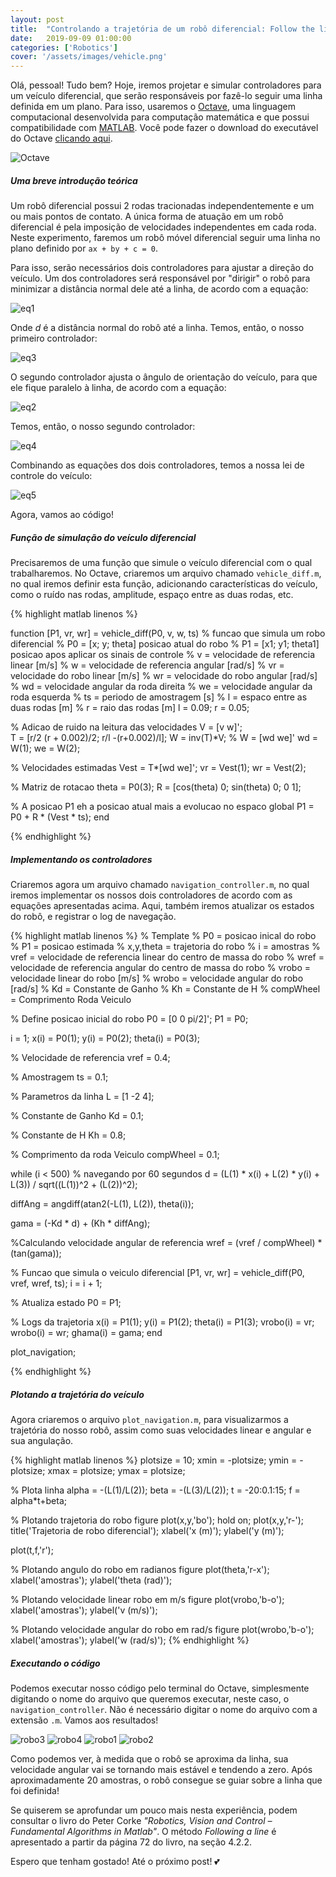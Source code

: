 ```yaml
---
layout: post
title:  "Controlando a trajetória de um robô diferencial: Follow the line!"
date:   2019-09-09 01:00:00
categories: ['Robotics']
cover: '/assets/images/vehicle.png'
---
```


Olá, pessoal! Tudo bem? Hoje, iremos projetar e simular controladores para um veículo diferencial, que serão responsáveis por fazê-lo seguir uma linha definida em um plano. Para isso, usaremos o [Octave][octave], uma linguagem computacional desenvolvida para computação matemática e que possui compatibilidade com [MATLAB][matlab]. Você pode fazer o download do executável do Octave [clicando aqui][download]. 

![Octave][robo5]

##### Uma breve introdução teórica

Um robô diferencial possui 2 rodas tracionadas independentemente e um ou mais pontos de contato. A única forma de atuação em um robô diferencial é pela imposição de velocidades independentes em cada roda. Neste experimento, faremos um robô móvel diferencial seguir uma linha no plano definido por `ax + by + c = 0`. 

Para isso, serão necessários dois controladores para ajustar a direção do veículo. Um dos controladores será responsável por "dirigir" o robô para minimizar a distância normal dele até a linha, de acordo com a equação:

![eq1][eq1]

Onde *d* é a distância normal do robô até a linha. Temos, então, o nosso primeiro controlador:

![eq3][eq3]

O segundo controlador ajusta o ângulo de orientação do veículo, para que ele fique paralelo à linha, de acordo com a equação:

![eq2][eq2]

Temos, então, o nosso segundo controlador:

![eq4][eq4]

Combinando as equações dos dois controladores, temos a nossa lei de controle do veículo:

![eq5][eq5]

Agora, vamos ao código!

##### Função de simulação do veículo diferencial
<p />

Precisaremos de uma função que simule o veículo diferencial com o qual trabalharemos. No Octave, criaremos um arquivo chamado `vehicle_diff.m`, no qual iremos definir esta função, adicionando características do veículo, como o ruído nas rodas, amplitude, espaço entre as duas rodas, etc.

{% highlight matlab linenos %}

function [P1, vr, wr] = vehicle_diff(P0, v, w, ts)
% funcao que simula um robo diferencial
%   P0 = [x; y; theta] posicao atual do robo
%   P1 = [x1; y1; theta1] posicao apos aplicar os sinais de controle
%   v = velocidade de referencia linear [m/s]
%   w = velocidade de referencia angular [rad/s]
%   vr = velocidade do robo linear [m/s]
%   wr = velocidade do robo angular [rad/s]
%   wd = velocidade angular da roda direita
%   we = velocidade angular da roda esquerda
%   ts = periodo de amostragem [s]
%   l = espaco entre as duas rodas [m]
%   r = raio das rodas [m]
l = 0.09;
r = 0.05;

% Adicao de ruido na leitura das velocidades
V = [v w]';  
T = [r/2 (r + 0.002)/2; r/l -(r+0.002)/l];
W = inv(T)*V;  % W = [wd we]'
wd = W(1);
we = W(2);

% Velocidades estimadas
Vest = T*[wd we]';
vr = Vest(1);
wr = Vest(2);

% Matriz de rotacao
theta = P0(3);
R = [cos(theta) 0; sin(theta) 0; 0 1];

% A posicao P1 eh a posicao atual mais a evolucao no espaco global
P1 = P0 + R * (Vest * ts);
end


{% endhighlight %}

##### Implementando os controladores
<p />

Criaremos agora um arquivo chamado `navigation_controller.m`, no qual iremos implementar os nossos dois controladores de acordo com as equações apresentadas acima. Aqui, também iremos atualizar os estados do robô, e registrar o log de navegação.

{% highlight matlab linenos %}
% Template
% P0 = posicao inical do robo
% P1 = posicao estimada 
% x,y,theta = trajetoria do robo
% i = amostras
% vref = velocidade de referencia linear do centro de massa do robo
% wref = velocidade de referencia angular do centro de massa do robo
% vrobo = velocidade linear do robo [m/s]
% wrobo = velocidade angular do robo [rad/s]
% Kd = Constante de Ganho
% Kh = Constante de H
% compWheel = Comprimento Roda Veiculo

% Define posicao inicial do robo
P0 = [0 0 pi/2]';
P1 = P0;

i = 1; 
x(i) = P0(1);
y(i) = P0(2);
theta(i) = P0(3);

% Velocidade de referencia 
vref = 0.4;

% Amostragem
ts = 0.1;

% Parametros da linha
L = [1 -2 4];

% Constante de Ganho
Kd = 0.1;

% Constante de H
Kh = 0.8;

% Comprimento da roda Veiculo
compWheel = 0.1;

while (i < 500) % navegando por 60 segundos
  d = (L(1) * x(i) + L(2) * y(i) + L(3)) / sqrt((L(1))^2 + (L(2))^2);

  diffAng = angdiff(atan2(-L(1), L(2)), theta(i));

  gama = (-Kd * d) + (Kh * diffAng);

  %Calculando velocidade angular de referencia
  wref = (vref / compWheel) * (tan(gama));

  % Funcao que simula o veiculo diferencial
  [P1, vr, wr] = vehicle_diff(P0, vref, wref, ts);
  i = i + 1;

  % Atualiza estado
  P0 = P1;

  % Logs da trajetoria
  x(i) = P1(1);
  y(i) = P1(2);
  theta(i) = P1(3);
  vrobo(i) = vr;
  wrobo(i) = wr;
  ghama(i) = gama;
end

plot_navigation;

{% endhighlight %}

##### Plotando a trajetória do veículo
<p />

Agora criaremos o arquivo `plot_navigation.m`, para visualizarmos a trajetória do nosso robô, assim como suas velocidades linear e angular e sua angulação.

{% highlight matlab linenos %}
plotsize = 10;
xmin = -plotsize;
ymin = -plotsize;
xmax = plotsize;
ymax = plotsize;

% Plota linha
alpha = -(L(1)/L(2));
beta = -(L(3)/L(2));
t = -20:0.1:15;
f = alpha*t+beta;

% Plotando trajetoria do robo
figure
plot(x,y,'bo');
hold on;
plot(x,y,'r-');
title('Trajetoria de robo diferencial');
xlabel('x (m)');
ylabel('y (m)');

plot(t,f,'r');

% Plotando angulo do robo em radianos
figure
plot(theta,'r-x');
xlabel('amostras');
ylabel('theta (rad)');

% Plotando velocidade linear robo em m/s
figure
plot(vrobo,'b-o');
xlabel('amostras');
ylabel('v (m/s)');

% Plotando velocidade angular do robo em rad/s
figure
plot(wrobo,'b-o');
xlabel('amostras');
ylabel('w (rad/s)');
{% endhighlight %}

##### Executando o código

Podemos executar nosso código pelo terminal do Octave, simplesmente digitando o nome do arquivo que queremos executar, neste caso, o `navigation_controller`. Não é necessário digitar o nome do arquivo com a extensão `.m`. Vamos aos resultados!

![robo3][robo3]
![robo4][robo4]
![robo1][robo1]
![robo2][robo2]

Como podemos ver, à medida que o robô se aproxima da linha, sua velocidade angular vai se tornando mais estável e tendendo a zero. Após aproximadamente 20 amostras, o robô consegue se guiar sobre a linha que foi definida!

Se quiserem se aprofundar um pouco mais nesta experiência, podem consultar o livro do Peter Corke *"Robotics, Vision and Control – Fundamental Algorithms in Matlab"*. O método *Following a line* é apresentado a partir da página 72 do livro, na seção 4.2.2.

Espero que tenham gostado! Até o próximo post! 💕

[matlab]: https://www.mathworks.com/products/matlab.html
[octave]: https://www.gnu.org/software/octave/
[download]: https://www.gnu.org/software/octave/download.html

[robo1]: /assets/images/robo1.jpg
[robo2]: /assets/images/robo2.jpg
[robo3]: /assets/images/robo3.jpg
[robo4]: /assets/images/robo4.jpg
[robo5]: /assets/images/robo5.jpeg
[eq1]: /assets/images/eq1.jpeg
[eq2]: /assets/images/eq2.jpeg
[eq3]: /assets/images/eq3.jpeg
[eq4]: /assets/images/eq4.jpeg
[eq5]: /assets/images/eq5.jpeg
